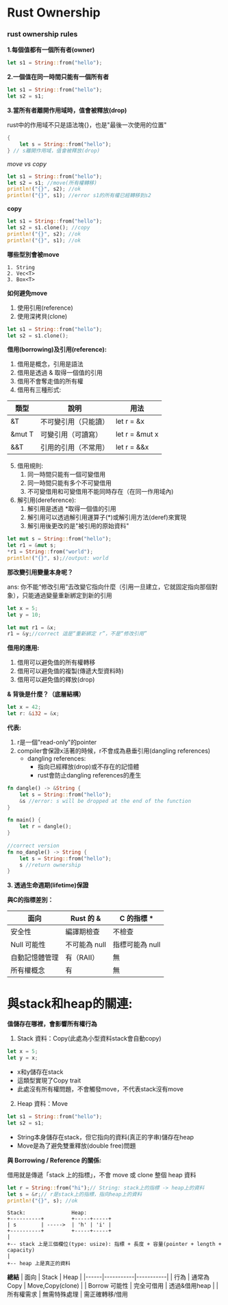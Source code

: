 # Rust Ownership

### rust ownership rules

**1.每個值都有一個所有者(owner)**

```rust
let s1 = String::from("hello");
```

**2.一個值在同一時間只能有一個所有者**

```rust
let s1 = String::from("hello");
let s2 = s1;
```

**3.當所有者離開作用域時，值會被釋放(drop)**

rust中的作用域不只是語法塊{}，也是"最後一次使用的位置"

```rust
{
    let s = String::from("hello");
} // s離開作用域，值會被釋放(drop)
```

*move vs copy*

```rust
let s1 = String::from("hello");
let s2 = s1; //move(所有權轉移)
println!("{}", s2); //ok
println!("{}", s1); //error s1的所有權已經轉移到s2
```

**copy**

```rust
let s1 = String::from("hello");
let s2 = s1.clone(); //copy
println!("{}", s2); //ok
println!("{}", s1); //ok
```

**哪些型別會被move**

    1. String
    2. Vec<T>
    3. Box<T>

**如何避免move**

1. 使用引用(reference)
2. 使用深拷貝(clone)

```rust
let s1 = String::from("hello");
let s2 = s1.clone();
```

**借用(borrowing)及引用(reference):**

1. 借用是概念，引用是語法
2. 借用是透過 & 取得一個值的引用
3. 借用不會奪走值的所有權
4. 借用有三種形式:
    
| 類型    | 說明                  | 用法               |
|---------|----------------------|-------------------|
| &T      | 不可變引用（只能讀）   | let r = &x        |
| &mut T  | 可變引用（可讀寫）     | let r = &mut x    |
| &&T     | 引用的引用（不常用）   | let r = &&x       |

5. 借用規則:
    1. 同一時間只能有一個可變借用
    2. 同一時間只能有多个不可變借用
    3. 不可變借用和可變借用不能同時存在（在同一作用域內)
6. 解引用(dereference):
    1. 解引用是透過 *取得一個值的引用
    2. 解引用可以透過解引用運算子(*)或解引用方法(deref)來實現
    3. 解引用後更改的是"被引用的原始資料"
  
```rust
let mut s = String::from("hello");
let r1 = &mut s;
*r1 = String::from("world");
println!("{}", s);//output: world
```

**那改變引用變量本身呢？**

ans: 你不能“修改引用”去改變它指向什麼（引用一旦建立，它就固定指向那個對象），只能通過變量重新綁定到新的引用

```rust
let x = 5;
let y = 10;
    
let mut r1 = &x;
r1 = &y;//correct 這是“重新綁定 r”，不是“修改引用”
```

**借用的應用:**

1. 借用可以避免值的所有權轉移
2. 借用可以避免值的複製(傳遞大型資料時)
3. 借用可以避免值的釋放(drop)

**& 背後是什麼？（底層結構）**

```rust
let x = 42;
let r: &i32 = &x;
```

**代表:**

1. r是一個"read-only"的pointer
2. compiler會保證x活著的時候，r不會成為悬垂引用(dangling references)
    - dangling references:
      - 指向已經釋放(drop)或不存在的記憶體
      - rust會防止dangling references的產生

```rust
fn dangle() -> &String {
    let s = String::from("hello");
    &s //error: s will be dropped at the end of the function
}
        
fn main() {
    let r = dangle();
}
        
//correct version
fn no_dangle() -> String {
    let s = String::from("hello");
    s //return ownership
}
```

**3. 透過生命週期(lifetime)保證**

**與C的指標差別：**

| 面向 | Rust 的 & | C 的指標 * |
|------|-----------|-----------|
| 安全性 | 編譯期檢查 | 不檢查 |
| Null 可能性 | 不可能為 null | 指標可能為 null |
| 自動記憶體管理 | 有（RAII） | 無 |
| 所有權概念 | 有 | 無 |

# 與stack和heap的關連:
**值儲存在哪裡，會影響所有權行為**

1. Stack 資料：Copy(此處為小型資料stack會自動copy)

```rust
let x = 5;
let y = x;
```

- x和y儲存在stack
- 這類型實現了Copy trait
- 此處沒有所有權問題，不會觸發move，不代表stack沒有move

2. Heap 資料：Move

```rust
let s1 = String::from("hello");
let s2 = s1;
```

- String本身儲存在stack，但它指向的資料(真正的字串)儲存在heap
- Move是為了避免雙重釋放(double free)問題

**與 Borrowing / Reference 的關係:**

借用就是傳遞「stack 上的指標」，不會 move 或 clone 整個 heap 資料

```rust
let r = String::from("hi");// String: stack上的指標 -> heap上的資料
let s = &r;// r是stack上的指標，指向heap上的資料
println!("{}", s); //ok
```

    Stack:               Heap:
    +----------+         +-----+-----+
    | s        | ----->  | 'h' | 'i' |
    +----------+         +-----+-----+
    |         
    +-- stack 上是三個欄位(type: usize): 指標 + 長度 + 容量(pointer + length + capacity)
    |         
    +-- heap 上是真正的資料

**總結**
| 面向 | Stack | Heap |
|------|-----------|-----------|
| 行為 | 通常為Copy | Move,Copy(clone) |
| Borrow 可能性 | 完全可借用 | 透過&借用heap |
| 所有權需求 | 無需特殊處理 | 需正確轉移/借用 
